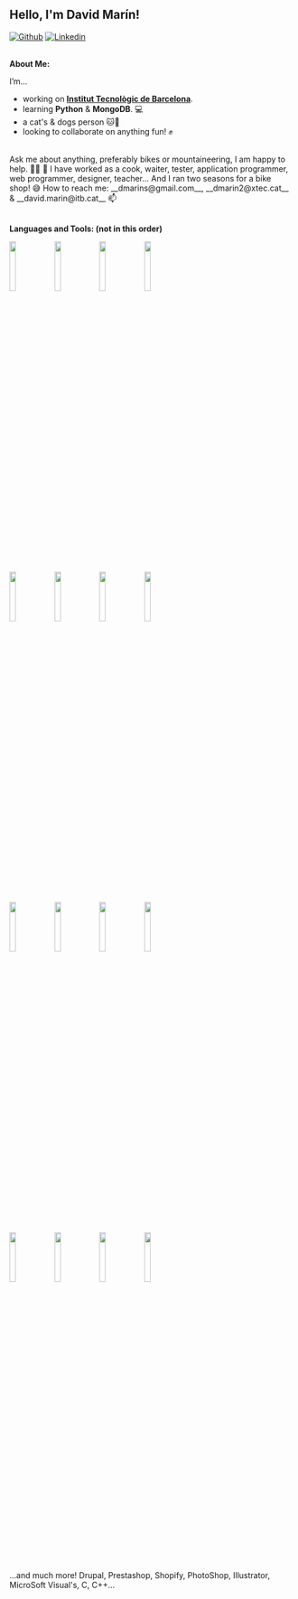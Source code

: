 ## Hello, I'm David Marín!

<!-- Your badges
You can use the website to generate badges: https://shields.io/
-->

[![Github](https://img.shields.io/badge/-Github-000?style=flat&logo=Github&logoColor=white)](https://github.com/Walter-Hartwell-White)
[![Linkedin](https://img.shields.io/badge/-LinkedIn-blue?style=flat&logo=Linkedin&logoColor=white)](https://www.linkedin.com/in/david-mar%C3%ADn-salvador-0118b832/)
<br /><br />


**About Me:**

I’m...
- working on __[Institut Tecnològic de Barcelona](https://github.com/zjayers/chalkboard)__.
- learning __Python__ & __MongoDB__. 💻
- a cat's & dogs person 🐱🐶
- looking to collaborate on anything fun! ✊
<br />
Ask me about anything, preferably bikes or mountaineering, I am happy to help. 🚴‍♂️ 🌄
I have worked as a cook, waiter, tester, application programmer, web programmer, designer, teacher... And I ran two seasons for a bike shop! 😅
How to reach me: __dmarins@gmail.com__, __dmarin2@xtec.cat__ & __david.marin@itb.cat__ 📫
<br /><br />

**Languages and Tools: (not in this order)**
<p>
  <code><img width="15%" src="https://www.vectorlogo.zone/logos/w3_html5/w3_html5-ar21.svg"></code>
  <code><img width="15%" src="https://www.vectorlogo.zone/logos/w3_css/w3_css-ar21.svg"></code>
  <code><img width="15%" src="https://www.vectorlogo.zone/logos/php/php-ar21.svg"></code>
  <code><img width="15%" src="https://www.vectorlogo.zone/logos/yiiframework/yiiframework-ar21.svg"></code>
  <br />
  <code><img width="15%" src="https://www.vectorlogo.zone/logos/javascript/javascript-ar21.svg"></code>
  <code><img width="15%" src="https://www.vectorlogo.zone/logos/kotlinlang/kotlinlang-ar21.svg"></code>
  <code><img width="15%" src="https://www.vectorlogo.zone/logos/nodejs/nodejs-ar21.svg"></code>
  <code><img width="15%" src="https://www.vectorlogo.zone/logos/expressjs/expressjs-ar21.svg"></code>
  <br />
  <code><img width="15%" src="https://www.vectorlogo.zone/logos/getbootstrap/getbootstrap-ar21.svg"></code>
  <code><img width="15%" src="https://www.vectorlogo.zone/logos/jquery/jquery-ar21.svg"></code>
  <code><img width="15%" src="https://www.vectorlogo.zone/logos/mysql/mysql-ar21.svg"></code>
  <code><img width="15%" src="https://www.vectorlogo.zone/logos/sqlite/sqlite-ar21.svg"></code>
  <br />
  <code><img width="15%" src="https://www.vectorlogo.zone/logos/git-scm/git-scm-ar21.svg"></code>
  <code><img width="15%" src="https://www.vectorlogo.zone/logos/docker/docker-ar21.svg"></code>
  <code><img width="15%" src="https://www.vectorlogo.zone/logos/apache/apache-ar21.svg"></code>
  <code><img width="15%" src="https://www.vectorlogo.zone/logos/wordpress/wordpress-ar21.svg"></code>
</p>
...and much more! Drupal, Prestashop, Shopify, PhotoShop, Illustrator, MicroSoft Visual's, C, C++...
